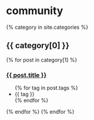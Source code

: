 ---
---
# community

{% category in site.categories %}
  <h2>{{ category[0] }}</h2>
  {% for post in category[1] %}
  <h3><a href="{{ site.github.baseurl }}{{ post.url }}">{{ post.title }}</a></h3>
  <ul class="tags">
    {% for tag in post.tags %}
    <li>{{ tag }}</li>
    {% endfor %}
  </ul>
  {% endfor %}
{% endfor %}
